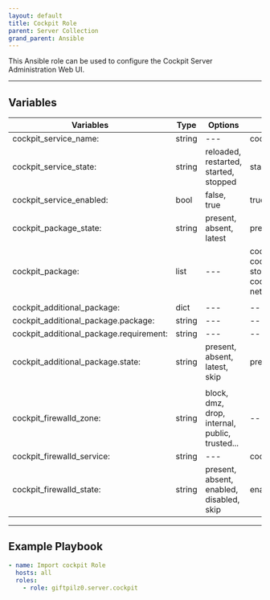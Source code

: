 ```yaml
---
layout: default
title: Cockpit Role
parent: Server Collection
grand_parent: Ansible
---
```


This Ansible role can be used to configure the Cockpit Server Administration Web UI.

______________________________________________________________________

## Variables

| Variables                               | Type   | Options                                        | Defaults                                          |
| --------------------------------------- | ------ | ---------------------------------------------- | ------------------------------------------------- |
| cockpit_service_name:                   | string | ---                                            | cockpit.socket                                    |
| cockpit_service_state:                  | string | reloaded, restarted, started, stopped          | started                                           |
| cockpit_service_enabled:                | bool   | false, true                                    | true                                              |
| cockpit_package_state:                  | string | present, absent, latest                        | present                                           |
| cockpit_package:                        | list   | ---                                            | cockpit, cockpit-storaged, cockpit-networkmanager |
|                                         |        |                                                |                                                   |
| cockpit_additional_package:             | dict   | ---                                            | ---                                               |
| cockpit_additional_package.package:     | string | ---                                            | ---                                               |
| cockpit_additional_package.requirement: | string | ---                                            | ---                                               |
| cockpit_additional_package.state:       | string | present, absent, latest, skip                  | present                                           |
|                                         |        |                                                |                                                   |
| cockpit_firewalld_zone:                 | string | block, dmz, drop, internal, public, trusted... | ---                                               |
| cockpit_firewalld_service:              | string | ---                                            | cockpit                                           |
| cockpit_firewalld_state:                | string | present, absent, enabled, disabled, skip       | enabled                                           |

______________________________________________________________________

## Example Playbook

```yaml
- name: Import cockpit Role
  hosts: all
  roles:
    - role: giftpilz0.server.cockpit
```
